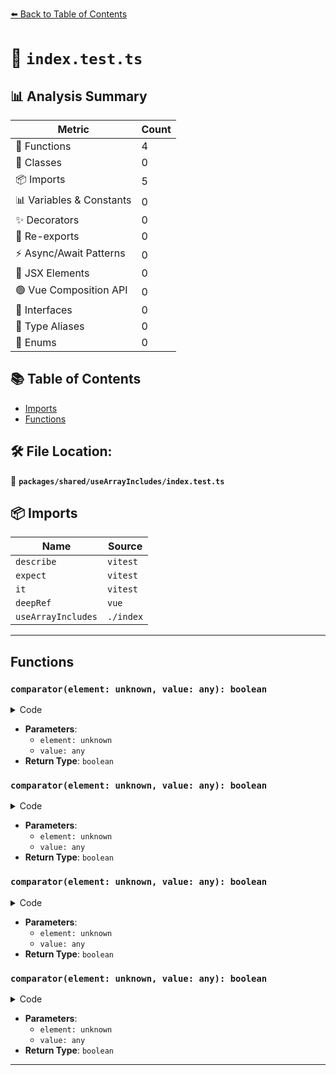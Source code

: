 [⬅️ Back to Table of Contents](../../../index.md)

# 📄 `index.test.ts`

## 📊 Analysis Summary

| Metric | Count |
|--------|-------|
| 🔧 Functions | 4 |
| 🧱 Classes | 0 |
| 📦 Imports | 5 |
| 📊 Variables & Constants | 0 |
| ✨ Decorators | 0 |
| 🔄 Re-exports | 0 |
| ⚡ Async/Await Patterns | 0 |
| 💠 JSX Elements | 0 |
| 🟢 Vue Composition API | 0 |
| 📐 Interfaces | 0 |
| 📑 Type Aliases | 0 |
| 🎯 Enums | 0 |

## 📚 Table of Contents

- [Imports](#imports)
- [Functions](#functions)

## 🛠️ File Location:
📂 **`packages/shared/useArrayIncludes/index.test.ts`**

## 📦 Imports

| Name | Source |
|------|--------|
| `describe` | `vitest` |
| `expect` | `vitest` |
| `it` | `vitest` |
| `deepRef` | `vue` |
| `useArrayIncludes` | `./index` |


---

## Functions

### `comparator(element: unknown, value: any): boolean`

<details><summary>Code</summary>

```ts
(element, value) => element.id === value.id
```
</details>

- **Parameters**:
  - `element: unknown`
  - `value: any`
- **Return Type**: `boolean`
### `comparator(element: unknown, value: any): boolean`

<details><summary>Code</summary>

```ts
(element, value) => element.id === value.id
```
</details>

- **Parameters**:
  - `element: unknown`
  - `value: any`
- **Return Type**: `boolean`
### `comparator(element: unknown, value: any): boolean`

<details><summary>Code</summary>

```ts
(element, value) => element.id === value.id
```
</details>

- **Parameters**:
  - `element: unknown`
  - `value: any`
- **Return Type**: `boolean`
### `comparator(element: unknown, value: any): boolean`

<details><summary>Code</summary>

```ts
(element, value) => element.id === value.id
```
</details>

- **Parameters**:
  - `element: unknown`
  - `value: any`
- **Return Type**: `boolean`

---